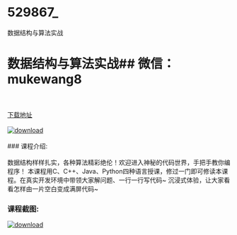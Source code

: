 # 529867_
数据结构与算法实战
# 数据结构与算法实战## 微信：mukewang8
<br/></br>[下载地址](http://www.36tz.cn/article/529867 "下载地址")
<br/></br>[![download](http://36tz.cn/muke_img/2020_01_1-28-300x243.png "下载地址")](http://www.36tz.cn/article/529867 "下载地址")
<br/></br>### 课程介绍:<br/></br>数据结构样样扎实，各种算法精彩绝伦！欢迎进入神秘的代码世界，手把手教你编程序！ 本课程用C、C++、Java、Python四种语言授课，修过一门即可修读本课程。在真实开发环境中带领大家解问题、一行一行写代码~ 沉浸式体验，让大家看看怎样由一片空白变成满屏代码~

### 课程截图:
[![download](http://36tz.cn/muke_img/2020_01_11-29.png "下载地址")](http://www.36tz.cn/article/529867 "下载地址")
